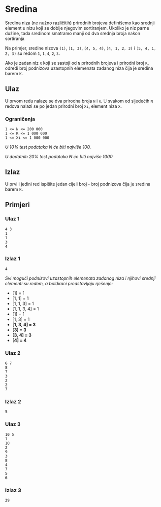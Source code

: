 # Sredina
Sredina niza (ne nužno različitih) prirodnih brojeva definišemo kao srednji element u nizu koji se dobije njegovim sortiranjem. Ukoliko je niz parne dužine, tada sredinom smatramo manji od dva srednja broja nakon sortiranja.

Na primjer, sredine nizova `(1)`, `(1, 3)`, `(4, 5, 4)`, `(4, 1, 2, 3)` i `(5, 4, 1, 2, 3)` su redom `1`, `1`, `4`, `2`, `3`.

Ako je zadan niz `X` koji se sastoji od `N` prirodnih brojeva i prirodni broj `K`, odredi broj podnizova uzastopnih elemenata zadanog niza čija je sredina barem `K`.

## Ulaz
U prvom redu nalaze se dva prirodna broja `N` i `K`.
U svakom od sljedećih `N` redova nalazi se po jedan prirodni broj `Xi`, element niza `X`.

### Ograničenja
```
1 <= N <= 200 000
1 <= K <= 1 000 000
1 <= Xi <= 1 000 000
```
*U 10% test podataka N će biti najviše 100.*

*U dodatnih 20% test podataka N će biti najviše 1000*

## Izlaz
U prvi i jedini red ispišite jedan cijeli broj - broj podnizova čija je sredina barem `K`.

## Primjeri
### Ulaz 1
```
4 3
1
1
3
4
```
### Izlaz 1
```
4
```
*Svi mogući podnizovi uzastopnih elemenata zadanog niza i njihovi srednji elementi su redom, a boldirani predstavljaju rješenje:*

- [1] = 1
- [1, 1] = 1
- [1, 1, 3] = 1
- [1, 1, 3, 4] = 1
- [1] = 1
- [1, 3] = 1
- **[1, 3, 4] = 3**
- **[3] = 3**
- **[3, 4] = 3**
- **[4] = 4**

### Ulaz 2
```
6 7
8
7
3
2
2
7
```
### Izlaz 2
```
5
```
### Ulaz 3
```
10 5
1
10
2
9
3
8
4
7
5
6
```
### Izlaz 3
```
29
```